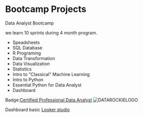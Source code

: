 # Bootcamp Projects

Data Analyst Bootcamp

we learn 10 sprints during 4 month program.

- Speadsheets
- SQL Database
- R Programing
- Data Transformation
- Data Visualization
- Statistics
- Intro to "Classical" Machine Learning
- Intro to Python
- Essential Python for Data Analyst
- Dashboard

Badge:[Certified Professional Data Analyst](https://badgr.com/backpack/badges/63c92469f2a88028c26e1f28)
![DATAROCKIELOGO](https://user-images.githubusercontent.com/120380550/216773477-842001d3-d87b-460e-88d0-0c0edbd98af3.png)




Dashboard basic
[Looker studio](https://lookerstudio.google.com/s/gV7rEcHgjDg)

